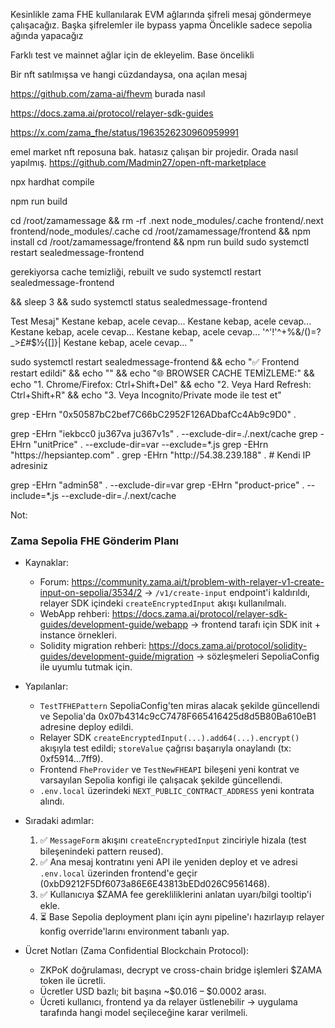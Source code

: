 Kesinlikle zama FHE kullanılarak EVM ağlarında şifreli mesaj göndermeye çalışacağız.
Başka şifrelemler ile bypass yapma
Öncelikle sadece sepolia ağında yapacağız

Farklı test ve mainnet ağlar için de ekleyelim. Base öncelikli
 
Bir nft satılmışsa ve hangi cüzdandaysa, ona açılan mesaj

https://github.com/zama-ai/fhevm 
 burada  nasıl

https://docs.zama.ai/protocol/relayer-sdk-guides

 https://x.com/zama_fhe/status/1963526230960959991  

 emel market nft reposuna bak. hatasız çalışan bir projedir. Orada nasıl yapılmış.
https://github.com/Madmin27/open-nft-marketplace



npx hardhat compile

npm run build


cd /root/zamamessage && rm -rf .next node_modules/.cache frontend/.next frontend/node_modules/.cache
cd /root/zamamessage/frontend && npm install
cd /root/zamamessage/frontend && npm run build
sudo systemctl restart sealedmessage-frontend 

gerekiyorsa cache temizliği, rebuilt ve 
 sudo systemctl restart sealedmessage-frontend 
 
 && sleep 3 && sudo systemctl status sealedmessage-frontend

Test Mesaj"
Kestane kebap, acele cevap...
Kestane kebap, acele cevap...
Kestane kebap, acele cevap...
Kestane kebap, acele cevap...
 '^'!'^+%&/()=?_>£#$½{[]}\|
 Kestane kebap, acele cevap...
 "

sudo systemctl restart sealedmessage-frontend && echo "✅ Frontend restart edildi" && echo "" && echo "🌐 BROWSER CACHE TEMİZLEME:" && echo "1. Chrome/Firefox: Ctrl+Shift+Del" && echo "2. Veya Hard Refresh: Ctrl+Shift+R" && echo "3. Veya Incognito/Private mode ile test et"

grep -EHrn "0x50587bC2bef7C66bC2952F126ADbafCc4Ab9c9D0" .

grep -EHrn "iekbcc0 ju367va ju367v1s" . --exclude-dir=./.next/cache
grep -EHrn "unitPrice" . --exclude-dir=var --exclude=*.js
grep -EHrn "https://hepsiantep\.com" .
grep -EHrn "http://54\.38\.239\.188" . # Kendi IP adresiniz

grep -EHrn "admin58" . --exclude-dir=var
grep -EHrn "product-price" . --include=\*.js --exclude-dir=./.next/cache

 Not: 
### Zama Sepolia FHE Gönderim Planı

- Kaynaklar:
	- Forum: https://community.zama.ai/t/problem-with-relayer-v1-create-input-on-sepolia/3534/2 → `/v1/create-input` endpoint'i kaldırıldı, relayer SDK içindeki `createEncryptedInput` akışı kullanılmalı.
	- WebApp rehberi: https://docs.zama.ai/protocol/relayer-sdk-guides/development-guide/webapp → frontend tarafı için SDK init + instance örnekleri.
	- Solidity migration rehberi: https://docs.zama.ai/protocol/solidity-guides/development-guide/migration → sözleşmeleri SepoliaConfig ile uyumlu tutmak için.

- Yapılanlar:
	- `TestTFHEPattern` SepoliaConfig'ten miras alacak şekilde güncellendi ve Sepolia'da 0x07b4314c9cC7478F665416425d8d5B80Ba610eB1 adresine deploy edildi.
	- Relayer SDK `createEncryptedInput(...).add64(...).encrypt()` akışıyla test edildi; `storeValue` çağrısı başarıyla onaylandı (tx: 0xf5914…7ff9).
	- Frontend `FheProvider` ve `TestNewFHEAPI` bileşeni yeni kontrat ve varsayılan Sepolia konfigi ile çalışacak şekilde güncellendi.
	- `.env.local` üzerindeki `NEXT_PUBLIC_CONTRACT_ADDRESS` yeni kontrata alındı.

- Sıradaki adımlar:
	1. ✅ `MessageForm` akışını `createEncryptedInput` zinciriyle hizala (test bileşenindeki pattern reused).
	2. ✅ Ana mesaj kontratını yeni API ile yeniden deploy et ve adresi `.env.local` üzerinden frontend'e geçir (0xbD9212F5Df6073a86E6E43813bEDd026C9561468).
	3. ✅ Kullanıcıya $ZAMA fee gerekliliklerini anlatan uyarı/bilgi tooltip'i ekle.
	4. ⏳ Base Sepolia deployment planı için aynı pipeline'ı hazırlayıp relayer konfig override'larını environment tabanlı yap.

- Ücret Notları (Zama Confidential Blockchain Protocol):
	- ZKPoK doğrulaması, decrypt ve cross-chain bridge işlemleri $ZAMA token ile ücretli.
	- Ücretler USD bazlı; bit başına ~$0.016 – $0.0002 arası.
	- Ücreti kullanıcı, frontend ya da relayer üstlenebilir → uygulama tarafında hangi model seçileceğine karar verilmeli.
